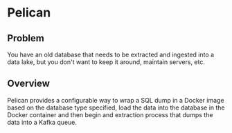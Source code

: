 # Pelican

## Problem

You have an old database that needs to be extracted and ingested into a data lake, but you don't want to keep it around, maintain servers, etc.

## Overview

Pelican provides a configurable way to wrap a SQL dump in a Docker image based on the database type specified, load the data into the database in the Docker container and then begin and extraction process that dumps the data into a Kafka queue.
